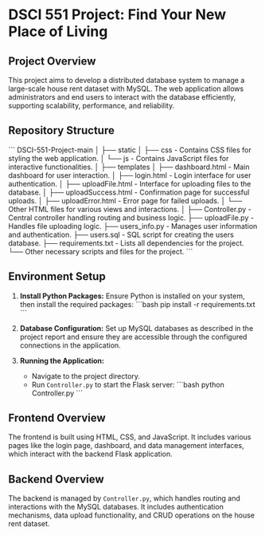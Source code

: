 # DSCI 551 Project: Find Your New Place of Living

## Project Overview
This project aims to develop a distributed database system to manage a large-scale house rent dataset with MySQL. The web application allows administrators and end users to interact with the database efficiently, supporting scalability, performance, and reliability.

## Repository Structure

\```
DSCI-551-Project-main
│
├── static
│   ├── css - Contains CSS files for styling the web application.
│   └── js - Contains JavaScript files for interactive functionalities.
│
├── templates
│   ├── dashboard.html - Main dashboard for user interaction.
│   ├── login.html - Login interface for user authentication.
│   ├── uploadFile.html - Interface for uploading files to the database.
│   ├── uploadSuccess.html - Confirmation page for successful uploads.
│   ├── uploadError.html - Error page for failed uploads.
│   └── Other HTML files for various views and interactions.
│
├── Controller.py - Central controller handling routing and business logic.
├── uploadFile.py - Handles file uploading logic.
├── users_info.py - Manages user information and authentication.
├── users.sql - SQL script for creating the users database.
├── requirements.txt - Lists all dependencies for the project.
└── Other necessary scripts and files for the project.
\```

## Environment Setup
1. **Install Python Packages:** Ensure Python is installed on your system, then install the required packages:
   \```bash
   pip install -r requirements.txt
   \```

2. **Database Configuration:** Set up MySQL databases as described in the project report and ensure they are accessible through the configured connections in the application.

3. **Running the Application:**
   - Navigate to the project directory.
   - Run `Controller.py` to start the Flask server:
     \```bash
     python Controller.py
     \```

## Frontend Overview
The frontend is built using HTML, CSS, and JavaScript. It includes various pages like the login page, dashboard, and data management interfaces, which interact with the backend Flask application.

## Backend Overview
The backend is managed by `Controller.py`, which handles routing and interactions with the MySQL databases. It includes authentication mechanisms, data upload functionality, and CRUD operations on the house rent dataset.
